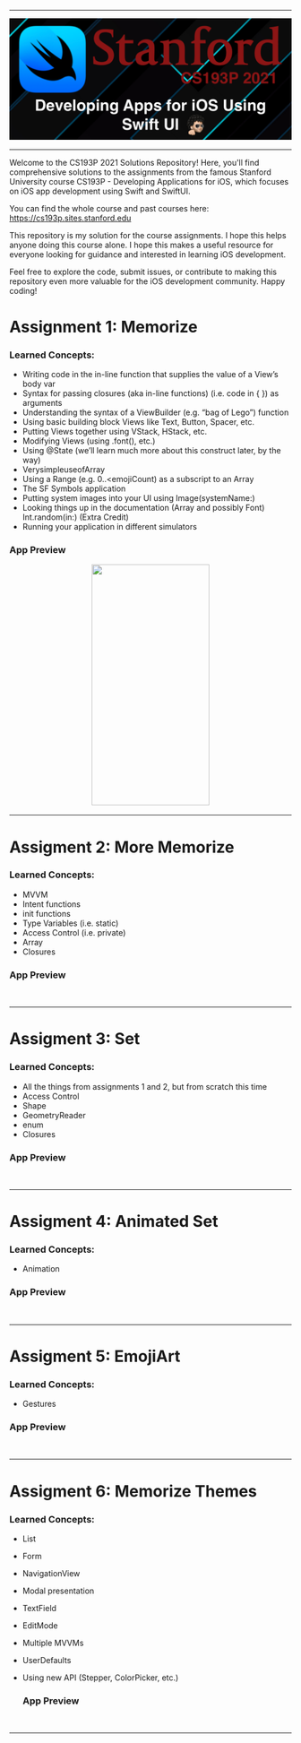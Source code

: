 _____________________
![Stanford-Repository2](https://github.com/kadm91/Gif-Images-For-Repositories/blob/main/Stanfor%20SwiftUI.png)

_____________________


Welcome to the CS193P 2021 Solutions Repository! Here, you'll find comprehensive solutions to the assignments from the famous Stanford University course CS193P - Developing Applications for iOS, which focuses on iOS app development using Swift and SwiftUI.

You can find the whole course and past courses here: https://cs193p.sites.stanford.edu

This repository is my solution for the course assignments. I hope this helps anyone doing this course alone. I hope this makes a useful resource for everyone looking for guidance and interested in learning iOS development.

Feel free to explore the code, submit issues, or contribute to making this repository even more valuable for the iOS development community. Happy coding!

# Assignment 1: Memorize 

### Learned Concepts:

* Writing code in the in-line function that supplies the value of a View’s body var 
* Syntax for passing closures (aka in-line functions) (i.e. code in { }) as arguments
* Understanding the syntax of a ViewBuilder (e.g. “bag of Lego”) function
* Using basic building block Views like Text, Button, Spacer, etc.
* Putting Views together using VStack, HStack, etc.
* Modifying Views (using .font(), etc.)
* Using @State (we’ll learn much more about this construct later, by the way)
* VerysimpleuseofArray
* Using a Range (e.g. 0..<emojiCount) as a subscript to an Array
* The SF Symbols application
* Putting system images into your UI using Image(systemName:)
* Looking things up in the documentation (Array and possibly Font) Int.random(in:) (Extra Credit)
* Running your application in different simulators

### App Preview

<p align="center">
<img src="https://github.com/kadm91/Gif-Images-For-Repositories/blob/main/Assigment-1-SwiftUI.gif"  width="210" height="430" /> 
</p>

 ----------------------------------------------

# Assigment 2: More Memorize

### Learned Concepts: 

* MVVM
* Intent functions
* init functions
* Type Variables (i.e. static)
* Access Control (i.e. private)
* Array
* Closures

### App Preview
 
<p align="center">
<img src="" /> 
</p>

 ----------------------------------------------

 # Assigment 3: Set

 ### Learned Concepts: 

* All the things from assignments 1 and 2, but from scratch this time
* Access Control
* Shape
* GeometryReader
* enum
* Closures

### App Preview
 
<p align="center">
<img src="" /> 
</p>

 ----------------------------------------------

# Assigment 4: Animated Set

### Learned Concepts: 

* Animation

### App Preview
 
<p align="center">
<img src="" /> 
</p>

 ----------------------------------------------

 # Assigment 5: EmojiArt

 ### Learned Concepts: 

 * Gestures

### App Preview
 
<p align="center">
<img src="" /> 
</p>

 ----------------------------------------------

 # Assigment 6: Memorize Themes

 ### Learned Concepts: 

* List
* Form
* NavigationView
* Modal presentation
* TextField
* EditMode
* Multiple MVVMs
* UserDefaults
* Using new API (Stepper, ColorPicker, etc.)

  ### App Preview
 
<p align="center">
<img src="" /> 
</p>

 ----------------------------------------------

 





 
